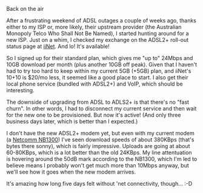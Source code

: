 Back on the air

After a frustrating weekend of ADSL outages a couple of weeks ago,
thanks either to my ISP or, more likely, their upstream provider (the
Australian Monopoly Telco Who Shall Not Be Named), I started hunting
around for a new ISP. Just on a whim, I checked my exchange on the
ADSL2+ roll-out status page at [iiNet][1]. And lo! It's available!

[1]: http://www.iinet.net.au/

So I signed up for their standard plan, which gives me "up to" 24Mbps
and 10GB download per month (plus another 10GB off peak). Given that I
haven't had to try too hard to keep within my current 5GB (+5GB) plan,
and iiNet's 10+10 is $20/mo less, it seemed like a good place to
start. I also get their local phone service (bundled with ADSL2+) and
VoIP, which should be interesting.

The downside of upgrading from ADSL to ADLS2+ is that there's no "fast
churn". In other words, I had to disconnect my current service and
then wait for the new one to be provisioned. But now it's active! (And
only three business days later, which is better than I expected.)

I don't have the new ADSL2+ modem yet, but even with my current modem
(a [Netcomm NB1300][2]) I've seen download speeds of about 380KBps
(that's bytes there sonny), which is fairly impressive. Uploads are
going at about 60-80KBps, which is a lot better than the old 24KBps.
My line attentuation is hovering around the 50dB mark according to the
NB1300, which I'm led to believe means I probably won't get much more
than 10Mbps anyway, but we'll see how it goes when the new modem
arrives.

[2]: http://www.netcomm.com.au/ADSL/NB1300.php

It's amazing how long five days felt without 'net connectivity,
though... :-D
